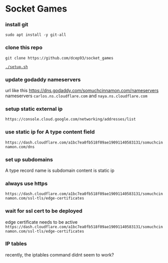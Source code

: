 # Socket Games

### install git
`sudo apt install -y git-all`

### clone this repo
`git clone https://github.com/dcep93/socket_games`

[`./setup.sh`](setup.sh)

### update godaddy nameservers
url like this https://dns.godaddy.com/somuchcinnamon.com/nameservers
nameservers `carlos.ns.cloudflare.com` and `naya.ns.cloudflare.com`

### setup static external ip
`https://console.cloud.google.com/networking/addresses/list`

### use static ip for A type content field
`https://dash.cloudflare.com/a1bc7ea0fb518f09ae19091140583131/somuchcinnamon.com/dns`

### set up subdomains
A type record
name is subdomain
content is static ip

### always use https
`https://dash.cloudflare.com/a1bc7ea0fb518f09ae19091140583131/somuchcinnamon.com/ssl-tls/edge-certificates`

### wait for ssl cert to be deployed
edge certificate needs to be active
`https://dash.cloudflare.com/a1bc7ea0fb518f09ae19091140583131/somuchcinnamon.com/ssl-tls/edge-certificates`

### IP tables
recently, the iptables command didnt seem to work?

